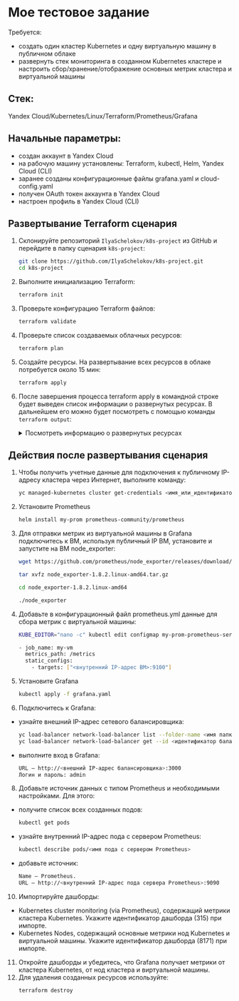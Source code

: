 # Мое тестовое задание
Требуется:
- создать один кластер Kubernetes и одну виртуальную машину в публичном облаке
- развернуть стек мониторинга в созданном Kubernetes кластере и настроить сбор/хранение/отображение основных метрик кластера и виртуальной машины

## Стек:
Yandex Cloud/Kubernetes/Linux/Terraform/Prometheus/Grafana

## Начальные параметры:
- создан аккаунт в Yandex Cloud
- на рабочую машину установлены: Terraform, kubectl, Helm, Yandex Cloud (CLI)
- заранее созданы конфигурационные файлы grafana.yaml и cloud-config.yaml
- получен OAuth токен аккаунта в Yandex Cloud
- настроен профиль в Yandex Cloud (CLI)

## Развертывание Terraform сценария
1. Склонируйте репозиторий `IlyaSchelokov/k8s-project` из GitHub и перейдите в папку сценария `k8s-project`:
    ```bash
    git clone https://github.com/IlyaSchelokov/k8s-project.git
    cd k8s-project
    ```
2. Выполните инициализацию Terraform:
    ```bash
    terraform init
    ```
3. Проверьте конфигурацию Terraform файлов:
    ```bash
    terraform validate
    ```
4. Проверьте список создаваемых облачных ресурсов:
    ```bash
    terraform plan
    ```
5. Создайте ресурсы. На развертывание всех ресурсов в облаке потребуется около 15 мин:
    ```bash
    terraform apply
    ```
6. После завершения процесса terraform apply в командной строке будет выведен список информации о развернутых ресурсах. В дальнейшем его можно будет посмотреть с помощью команды `terraform output`:

    <details>
    <summary>Посмотреть информацию о развернутых ресурсах</summary>

    | Название | Описание |
    | ----------- | ----------- |
    | `internal_ip_k8s` | Внутренний IP-адрес кластера k8s
    | `public_ip_k8s` | Публичный IP-адрес кластера k8s
    | `internal_ip_VM` | Внутренний IP-адрес виртуальной машины
    | `public_ip_VM` | Публичный IP-адрес кластера виртуальной машины

    </details>

## Действия после развертывания сценария
1. Чтобы получить учетные данные для подключения к публичному IP-адресу кластера через Интернет, выполните команду:
    ```bash
    yc managed-kubernetes cluster get-credentials <имя_или_идентификатор_кластера> --external
    ```
2. Установите Prometheus
   ```bash
   helm install my-prom prometheus-community/prometheus
   ```
3. Для отправки метрик из виртуальной машины в Grafana подключитесь к ВМ, используя публичный IP ВМ, установите и запустите на ВМ node_exporter: 
   ```bash
   wget https://github.com/prometheus/node_exporter/releases/download/v1.8.2/node_exporter-1.8.2.linux-amd64.tar.gz
   ```
   ```bash
   tar xvfz node_exporter-1.8.2.linux-amd64.tar.gz
   ```   
   ```bash
   cd node_exporter-1.8.2.linux-amd64
   ```   
   ```bash
   ./node_exporter
   ```
4. Добавьте в конфигурационный файл prometheus.yml данные для сбора метрик с виртуальной машины:
   ```bash
   KUBE_EDITOR="nano -c" kubectl edit configmap my-prom-prometheus-server -n default
   ```
    ```bash
    - job_name: my-vm
      metrics_path: /metrics
      static_configs:
        - targets: ["<внутренний IP-адрес ВМ>:9100"]
    ```
5. Установите Grafana
   ```bash
   kubectl apply -f grafana.yaml
   ```
6. Подключитесь к Grafana:
 - узнайте внешний IP-адрес сетевого балансировщика:
   ```bash
   yc load-balancer network-load-balancer list --folder-name <имя папки YC, в которой создан проект k8s>
   yc load-balancer network-load-balancer get --id <идентификатор балансировщика, полученный командой выше>
   ```
 - выполните вход в Grafana:
   ```bash
   URL — http://<внешний IP-адрес балансировщика>:3000
   Логин и пароль: admin
   ```
8. Добавьте источник данных с типом Prometheus и необходимыми настройками. Для этого:
 - получите список всех созданных подов:
   ```bash
   kubectl get pods
   ```
 - узнайте внутренний IP-адрес пода с сервером Prometheus:
   ```bash
   kubectl describe pods/<имя пода с сервером Prometheus>
   ```
 - добавьте источник:
   ```bash
   Name — Prometheus.
   URL — http://<внутренний IP-адрес пода сервера Prometheus>:9090
   ```
10. Импортируйте дашборды:
   - Kubernetes cluster monitoring (via Prometheus), содержащий метрики кластера Kubernetes. Укажите идентификатор дашборда (315) при импорте.
   - Kubernetes Nodes, содержащий основные метрики нод Kubernetes и виртуальной машины. Укажите идентификатор дашборда (8171) при импорте.

11. Откройте дашборды и убедитесь, что Grafana получает метрики от кластера Kubernetes, от нод кластера и виртуальной машины.
12. Для удаления созданных ресурсов используйте:
    ```bash
    terraform destroy
    ```

